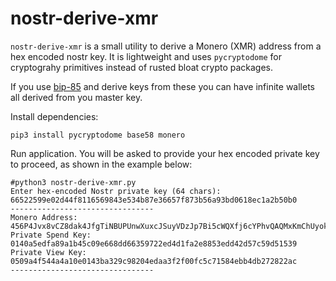 # nostr-derive-xmr

`nostr-derive-xmr` is a small utility to derive a Monero (XMR) address from a hex encoded nostr key. It is lightweight and uses `pycryptodome` for cryptograhy primitives instead of rusted bloat crypto packages.

If you use <a href="https://github.com/wujifoo/nostr-bip-85-prototype/tree/main">bip-85</a> and derive keys from these you can have infinite wallets all derived from you master key.

Install dependencies:

```
pip3 install pycryptodome base58 monero

```

Run application. You will be asked to provide your hex encoded private key to proceed, as shown in the example below:


```
#python3 nostr-derive-xmr.py
Enter hex-encoded Nostr private key (64 chars): 66522599e02d44f8116569843e534b87e36657f873b56a93bd0618ec1a2b50b0
--------------------------------
Monero Address: 456P4Jvx8vCZ8dak4JfgTiNBUPUnwXuxcJSuyVDzJp7Bi5cWQXfj6cYPhvQAQMxKmChUyokUiv5sW22cviw8AS5bNRJQBKS
Private Spend Key: 0140a5edfa89a1b45c09e668dd66359722ed4d1fa2e8853edd42d57c59d51539
Private View Key: 0509a4f544a4a10e0143ba329c98204edaa3f2f00fc5c71584ebb4db272822ac
--------------------------------

```
